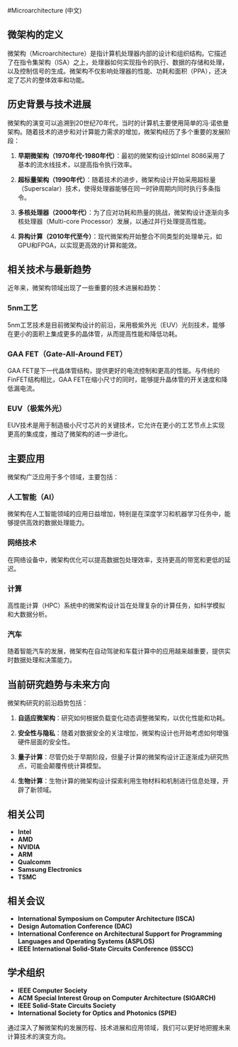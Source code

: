 #Microarchitecture (中文)

## 微架构的定义

微架构（Microarchitecture）是指计算机处理器内部的设计和组织结构。它描述了在指令集架构（ISA）之上，处理器如何实现指令的执行、数据的存储和处理，以及控制信号的生成。微架构不仅影响处理器的性能、功耗和面积（PPA），还决定了芯片的整体效率和功能。

## 历史背景与技术进展

微架构的演变可以追溯到20世纪70年代，当时的计算机主要使用简单的冯·诺依曼架构。随着技术的进步和对计算能力需求的增加，微架构经历了多个重要的发展阶段：

1. **早期微架构（1970年代-1980年代）**：最初的微架构设计如Intel 8086采用了基本的流水线技术，以提高指令执行效率。
   
2. **超标量架构（1990年代）**：随着技术的进步，微架构设计开始采用超标量（Superscalar）技术，使得处理器能够在同一时钟周期内同时执行多条指令。

3. **多核处理器（2000年代）**：为了应对功耗和热量的挑战，微架构设计逐渐向多核处理器（Multi-core Processor）发展，以通过并行处理提高性能。

4. **异构计算（2010年代至今）**：现代微架构开始整合不同类型的处理单元，如GPU和FPGA，以实现更高效的计算和能效。

## 相关技术与最新趋势

近年来，微架构领域出现了一些重要的技术进展和趋势：

### 5nm工艺

5nm工艺技术是目前微架构设计的前沿，采用极紫外光（EUV）光刻技术，能够在更小的面积上集成更多的晶体管，从而提高性能和降低功耗。

### GAA FET（Gate-All-Around FET）

GAA FET是下一代晶体管结构，提供更好的电流控制和更高的性能。与传统的FinFET结构相比，GAA FET在缩小尺寸的同时，能够提升晶体管的开关速度和降低漏电流。

### EUV（极紫外光）

EUV技术是用于制造极小尺寸芯片的关键技术，它允许在更小的工艺节点上实现更高的集成度，推动了微架构的进一步进化。

## 主要应用

微架构广泛应用于多个领域，主要包括：

### 人工智能（AI）

微架构在人工智能领域的应用日益增加，特别是在深度学习和机器学习任务中，能够提供高效的数据处理能力。

### 网络技术

在网络设备中，微架构优化可以提高数据包处理效率，支持更高的带宽和更低的延迟。

### 计算

高性能计算（HPC）系统中的微架构设计旨在处理复杂的计算任务，如科学模拟和大数据分析。

### 汽车

随着智能汽车的发展，微架构在自动驾驶和车载计算中的应用越来越重要，提供实时数据处理和决策能力。

## 当前研究趋势与未来方向

微架构研究的前沿趋势包括：

1. **自适应微架构**：研究如何根据负载变化动态调整微架构，以优化性能和功耗。
   
2. **安全性与隐私**：随着对数据安全的关注增加，微架构设计也开始考虑如何增强硬件层面的安全性。

3. **量子计算**：尽管仍处于早期阶段，但量子计算的微架构设计正逐渐成为研究热点，可能会颠覆传统计算模型。

4. **生物计算**：生物计算的微架构设计探索利用生物材料和机制进行信息处理，开辟了新领域。

## 相关公司

- **Intel**
- **AMD**
- **NVIDIA**
- **ARM**
- **Qualcomm**
- **Samsung Electronics**
- **TSMC**

## 相关会议

- **International Symposium on Computer Architecture (ISCA)**
- **Design Automation Conference (DAC)**
- **International Conference on Architectural Support for Programming Languages and Operating Systems (ASPLOS)**
- **IEEE International Solid-State Circuits Conference (ISSCC)**

## 学术组织

- **IEEE Computer Society**
- **ACM Special Interest Group on Computer Architecture (SIGARCH)**
- **IEEE Solid-State Circuits Society**
- **International Society for Optics and Photonics (SPIE)**

通过深入了解微架构的发展历程、技术进展和应用领域，我们可以更好地把握未来计算技术的演变方向。